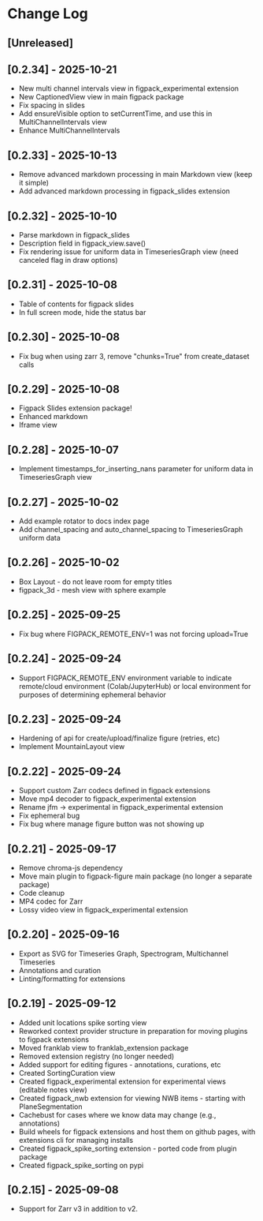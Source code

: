 # Change Log

## [Unreleased]

## [0.2.34] - 2025-10-21

- New multi channel intervals view in figpack_experimental extension
- New CaptionedView view in main figpack package
- Fix spacing in slides
- Add ensureVisible option to setCurrentTime, and use this in MultiChannelIntervals view
- Enhance MultiChannelIntervals

## [0.2.33] - 2025-10-13

- Remove advanced markdown processing in main Markdown view (keep it simple)
- Add advanced markdown processing in figpack_slides extension

## [0.2.32] - 2025-10-10

- Parse markdown in figpack_slides
- Description field in figpack_view.save()
- Fix rendering issue for uniform data in TimeseriesGraph view (need canceled flag in draw options)

## [0.2.31] - 2025-10-08

- Table of contents for figpack slides
- In full screen mode, hide the status bar

## [0.2.30] - 2025-10-08

- Fix bug when using zarr 3, remove "chunks=True" from create_dataset calls

## [0.2.29] - 2025-10-08

- Figpack Slides extension package!
- Enhanced markdown
- Iframe view

## [0.2.28] - 2025-10-07

- Implement timestamps_for_inserting_nans parameter for uniform data in TimeseriesGraph view

## [0.2.27] - 2025-10-02

- Add example rotator to docs index page
- Add channel_spacing and auto_channel_spacing to TimeseriesGraph uniform data

## [0.2.26] - 2025-10-02

- Box Layout - do not leave room for empty titles
- figpack_3d - mesh view with sphere example

## [0.2.25] - 2025-09-25

- Fix bug where FIGPACK_REMOTE_ENV=1 was not forcing upload=True

## [0.2.24] - 2025-09-24

- Support FIGPACK_REMOTE_ENV environment variable to indicate remote/cloud environment (Colab/JupyterHub) or local environment for purposes of determining ephemeral behavior

## [0.2.23] - 2025-09-24

- Hardening of api for create/upload/finalize figure (retries, etc)
- Implement MountainLayout view

## [0.2.22] - 2025-09-24

- Support custom Zarr codecs defined in figpack extensions
- Move mp4 decoder to figpack_experimental extension
- Rename jfm -> experimental in figpack_experimental extension
- Fix ephemeral bug
- Fix bug where manage figure button was not showing up

## [0.2.21] - 2025-09-17

- Remove chroma-js dependency
- Move main plugin to figpack-figure main package (no longer a separate package)
- Code cleanup
- MP4 codec for Zarr
- Lossy video view in figpack_experimental extension

## [0.2.20] - 2025-09-16

- Export as SVG for Timeseries Graph, Spectrogram, Multichannel Timeseries
- Annotations and curation
- Linting/formatting for extensions

## [0.2.19] - 2025-09-12

- Added unit locations spike sorting view
- Reworked context provider structure in preparation for moving plugins to figpack extensions
- Moved franklab view to franklab_extension package
- Removed extension registry (no longer needed)
- Added support for editing figures - annotations, curations, etc
- Created SortingCuration view
- Created figpack_experimental extension for experimental views (editable notes view)
- Created figpack_nwb extension for viewing NWB items - starting with PlaneSegmentation
- Cachebust for cases where we know data may change (e.g., annotations)
- Build wheels for figpack extensions and host them on github pages, with extensions cli for managing installs
- Created figpack_spike_sorting extension - ported code from plugin package
- Created figpack_spike_sorting on pypi

## [0.2.15] - 2025-09-08
- Support for Zarr v3 in addition to v2.
